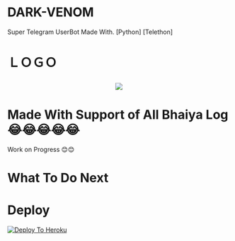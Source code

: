 # DARK-VENOM
Super Telegram UserBot Made With. [Python] [Telethon]

# ＬＯＧＯ  <p align="center"><a href="https://"><img src="https://telegra.ph/file/e6ab7296fe2eb03cdb33b.jpg"></a></p> 
</p>

# Made With Support of All Bhaiya Log 😂😂😂😂😂
Work on Progress 😊😊
# What To Do Next 

# Deploy 

[![Deploy To Heroku](https://www.herokucdn.com/deploy/button.svg)](https://heroku.com/deploy?template=https://github.com/VENOM-USERBOT/DARK-VENOM/)
